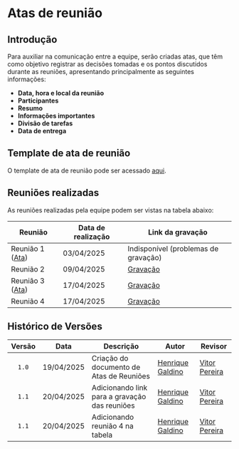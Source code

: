 # Atas de reunião

## Introdução

Para auxiliar na comunicação entre a equipe, serão criadas atas, que têm como objetivo registrar as decisões tomadas e os pontos discutidos durante as reuniões, apresentando principalmente as seguintes informações:

- **Data, hora e local da reunião**
- **Participantes**
- **Resumo**
- **Informações importantes**
- **Divisão de tarefas**
- **Data de entrega**

## Template de ata de reunião
O template de ata de reunião pode ser acessado [aqui](https://docs.google.com/document/d/1UXOUgs98H3T-EvF49266cwtfXgikWfoy3s561yPjyF4/edit?usp=sharing).

## Reuniões realizadas

As reuniões realizadas pela equipe podem ser vistas na tabela abaixo:

| Reunião | Data de realização | Link da gravação |
| ------- | ------------------ | ---------------- |
| Reunião 1 ([Ata](https://docs.google.com/document/d/1MH3vXajANdcDObDXL-6PF3AVQRVEYZwJLpzTd9ACdV0/edit?usp=sharing))| 03/04/2025 | Indisponível (problemas de gravação) |
| Reunião 2 | 09/04/2025 | [Gravação](https://unbbr-my.sharepoint.com/personal/211063149_aluno_unb_br/_layouts/15/stream.aspx?id=%2Fpersonal%2F211063149_aluno_unb_br%2FDocuments%2FGravações%2FGCES-20250409_181121-Gravação%20de%20Reunião%2Emp4&nav=eyJyZWZlcnJhbEluZm8iOnsicmVmZXJyYWxBcHAiOiJTdHJlYW1XZWJBcHAiLCJyZWZlcnJhbFZpZXciOiJTaGFyZURpYWxvZy1MaW5rIiwicmVmZXJyYWxBcHBQbGF0Zm9ybSI6IldlYiIsInJlZmVycmFsTW9kZSI6InZpZXcifX0&ga=1&referrer=StreamWebApp%2EWeb&referrerScenario=AddressBarCopied%2Eview%2E30ed96e7-4fe7-4476-b4fa-e17335553dea) |
| Reunião 3 ([Ata](https://docs.google.com/document/d/1bfcByMkU68OUx1RR3_v-9CmHufn4WHIQgYKwhIriVug/edit?usp=sharing))| 17/04/2025 | [Gravação](https://unbbr-my.sharepoint.com/personal/211063149_aluno_unb_br/_layouts/15/stream.aspx?id=%2Fpersonal%2F211063149_aluno_unb_br%2FDocuments%2FGravações%2FGCES-20250417_182850-Gravação%20de%20Reunião%2Emp4&nav=eyJyZWZlcnJhbEluZm8iOnsicmVmZXJyYWxBcHAiOiJTdHJlYW1XZWJBcHAiLCJyZWZlcnJhbFZpZXciOiJTaGFyZURpYWxvZy1MaW5rIiwicmVmZXJyYWxBcHBQbGF0Zm9ybSI6IldlYiIsInJlZmVycmFsTW9kZSI6InZpZXcifX0&ga=1&referrer=StreamWebApp%2EWeb&referrerScenario=AddressBarCopied%2Eview%2E63c40cf2-d65e-4e5b-abe8-27be3915e433) |
| Reunião 4 | 17/04/2025 | [Gravação](unbbr-my.sharepoint.com/personal/211063149_aluno_unb_br/_layouts/15/stream.aspx?id=%2Fpersonal%2F211063149_aluno_unb_br%2FDocuments%2FGravações%2FGCES-20250422_193455-Gravação%20de%20Reunião%2Emp4&referrer=StreamWebApp%2EWeb&referrerScenario=AddressBarCopied%2Eview%2E4847641f-d582-4910-803e-ae208aaaf706) |

## Histórico de Versões

| Versão | Data | Descrição | Autor | Revisor |
| :----: | ---- | --------- | ----- | ------- |
| `1.0`  |19/04/2025| Criação do documento de Atas de Reuniões | [Henrique Galdino](https://github.com/hgaldino05) |[Vitor Pereira](https://github.com/vcpvitor)  |
| `1.1`  |20/04/2025| Adicionando link para a gravação das reuniões | [Henrique Galdino](https://github.com/hgaldino05) |[Vitor Pereira](https://github.com/vcpvitor)  |
| `1.1`  |20/04/2025| Adicionando reunião 4 na tabela| [Henrique Galdino](https://github.com/hgaldino05) |[Vitor Pereira](https://github.com/vcpvitor)  |


